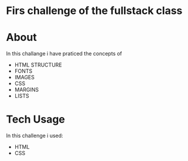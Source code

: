 # Firs challenge of the fullstack class

# About
In this challange i have praticed the concepts of

* HTML STRUCTURE
* FONTS
* IMAGES
* CSS
* MARGINS
* LISTS

# Tech Usage

In this challenge i used:

* HTML
* CSS
